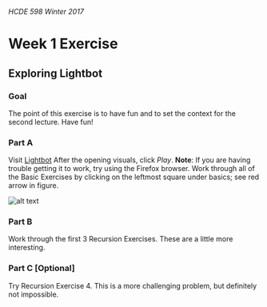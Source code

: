 _HCDE 598 Winter 2017_
# Week 1 Exercise
## Exploring Lightbot 

### Goal
The point of this exercise is to have fun and to set the context for the second lecture. Have fun!

### Part A
Visit [Lightbot](http://coweb.cc.gatech.edu/ice-gt/1835)
After the opening visuals, click _Play_.  __Note__: If you are having trouble getting it to work, try using the Firefox browser. Work through all of the Basic Exercises by clicking on the leftmost square under basics; see red arrow in figure.

![alt text][lightbot]

### Part B
Work through the first 3 Recursion Exercises. These are a little more interesting.

### Part C [Optional]
Try Recursion Exercise 4. This is a more challenging problem, but definitely not impossible.

[lightbot]: https://github.com/susanev/2016_Winter_UWHCDE_p5/blob/master/lessons/week1/exercises/images/lightbot.png "Lightbot screen for Part A"